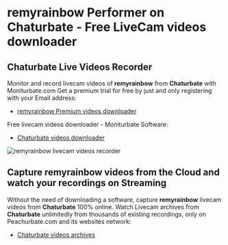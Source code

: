 # remyrainbow Performer on Chaturbate - Free LiveCam videos downloader

## Chaturbate Live Videos Recorder

Monitor and record livecam videos of **remyrainbow** from **Chaturbate** with Moniturbate.com
Get a premium trial for free by just and only registering with your Email address:
* [remyrainbow Premium videos downloader](https://moniturbate.com/request-demo-licence-key.html)

Free livecam videos downloader - Moniturbate Software:
* [Chaturbate videos downloader](https://moniturbate.com/moniturbate-download-software.html)

![remyrainbow livecam videos recorder](https://peachurnet.com/templates/moniturbate-software.png)


## Capture remyrainbow videos from the Cloud and watch your recordings on Streaming

Without the need of downloading a software, capture **remyrainbow** livecam videos from **Chaturbate** 100% online.
Watch Livecam archives from **Chaturbate** unlimitedly from thousands of existing recordings, only on Peachurbate.com and its websites network:
* [Chaturbate videos archives](https://peachurnet.com/)